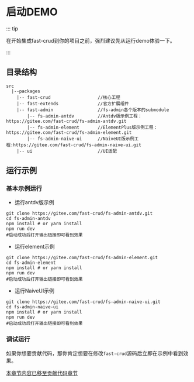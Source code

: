 # 启动DEMO

::: tip

在开始集成fast-crud到你的项目之前，强烈建议先从运行demo体验一下。

:::
## 目录结构
```
src
  |--packages    
    |-- fast-crud                  //核心工程
    |-- fast-extends               //官方扩展组件
    |-- fast-admin                 //fs-admin各个版本的submodule
        |-- fs-admin-antdv         //Antdv版示例工程：https://gitee.com/fast-crud/fs-admin-antdv.git
        |-- fs-admin-element       //ElementPlus版示例工程：https://gitee.com/fast-crud/fs-admin-element.git
        |-- fs-admin-naive-ui      //NaiveUI版示例工程:https://gitee.com/fast-crud/fs-admin-naive-ui.git
    |-- ui                         //UI适配
```

## 运行示例

### 基本示例运行

* 运行antdv版示例
```shell
git clone https://gitee.com/fast-crud/fs-admin-antdv.git
cd fs-admin-antdv
npm install # or yarn install
npm run dev
#启动成功后打开输出链接即可看到效果
```

* 运行element示例
```shell
git clone https://gitee.com/fast-crud/fs-admin-element.git
cd fs-admin-element
npm install # or yarn install
npm run dev
#启动成功后打开输出链接即可看到效果
```

* 运行NaiveUI示例
```shell
git clone https://gitee.com/fast-crud/fs-admin-naive-ui.git
cd fs-admin-naive-ui
npm install # or yarn install
npm run dev
#启动成功后打开输出链接即可看到效果
```


### 调试运行
如果你想要贡献代码，那你肯定想要在修改`fast-crud`源码后立即在示例中看到效果。    

[本章节内容已移至贡献代码章节](../other/contribution.md)
